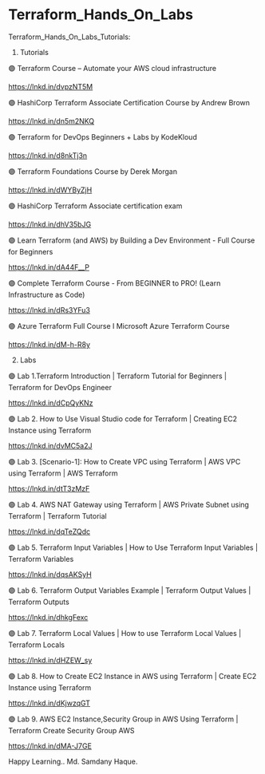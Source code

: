 # Terraform_Hands_On_Labs
Terraform_Hands_On_Labs_Tutorials:

1. Tutorials 

🟣 Terraform Course – Automate your AWS cloud infrastructure

https://lnkd.in/dvpzNT5M

🟣 HashiCorp Terraform Associate Certification Course by Andrew Brown

https://lnkd.in/dn5m2NKQ

🟣 Terraform for DevOps Beginners + Labs by KodeKloud

https://lnkd.in/d8nkTj3n

🟣 Terraform Foundations Course by Derek Morgan

https://lnkd.in/dWYByZjH

🟣 HashiCorp Terraform Associate certification exam

https://lnkd.in/dhV35bJG

🟣 Learn Terraform (and AWS) by Building a Dev Environment - Full Course for Beginners

https://lnkd.in/dA44F__P

🟣 Complete Terraform Course - From BEGINNER to PRO! (Learn Infrastructure as Code)

https://lnkd.in/dRs3YFu3

🟣 Azure Terraform Full Course I Microsoft
Azure Terraform Course

https://lnkd.in/dM-h-R8y


2. Labs 

🟣 Lab 1.Terraform Introduction | Terraform Tutorial for Beginners | Terraform for DevOps Engineer

https://lnkd.in/dCpQyKNz

🟣 Lab 2. How to Use Visual Studio code for Terraform | Creating EC2 Instance using Terraform

https://lnkd.in/dvMC5a2J

🟣 Lab 3. [Scenario-1]: How to Create VPC using Terraform | AWS VPC using Terraform | AWS Terraform

https://lnkd.in/dtT3zMzF

🟣 Lab 4. AWS NAT Gateway using Terraform | AWS Private Subnet using Terraform | Terraform Tutorial

https://lnkd.in/dqTeZQdc

🟣 Lab 5. Terraform Input Variables | How to Use Terraform Input Variables | Terraform Variables

https://lnkd.in/dqsAKSyH

🟣 Lab 6. Terraform Output Variables Example | Terraform Output Values | Terraform Outputs

https://lnkd.in/dhkgFexc

🟣 Lab 7. Terraform Local Values | How to use Terraform Local Values | Terraform Locals

https://lnkd.in/dHZEW_sy

🟣 Lab 8. How to Create EC2 Instance in AWS using Terraform | Create EC2 Instance using Terraform

https://lnkd.in/dKjwzqGT

🟣 Lab 9. AWS EC2 Instance,Security Group in AWS Using Terraform | Terraform Create Security Group AWS

https://lnkd.in/dMA-J7GE

Happy Learning..
Md. Samdany Haque. 

